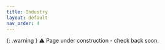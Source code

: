 ```yaml
---
title: Industry
layout: default
nav_order: 4
---
```

{: .warning }
⚠️ Page under construction - check back soon.
